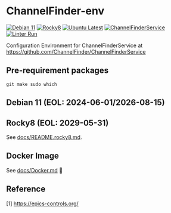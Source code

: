# ChannelFinder-env
[![Debian 11](https://github.com/jeonghanlee/ChannelFinder-env/actions/workflows/debian11.yml/badge.svg)](https://github.com/jeonghanlee/ChannelFinder-env/actions/workflows/debian11.yml)
[![Rocky8](https://github.com/jeonghanlee/ChannelFinder-env/actions/workflows/rocky8.yml/badge.svg)](https://github.com/jeonghanlee/ChannelFinder-env/actions/workflows/rocky8.yml)
[![Ubuntu Latest](https://github.com/jeonghanlee/ChannelFinder-env/actions/workflows/ubuntu.yml/badge.svg)](https://github.com/jeonghanlee/ChannelFinder-env/actions/workflows/ubuntu.yml)
[![ChannelFinderService](https://github.com/jeonghanlee/ChannelFinder-env/actions/workflows/docker.yml/badge.svg)](https://github.com/jeonghanlee/ChannelFinder-env/actions/workflows/docker.yml)
[![Linter Run](https://github.com/jeonghanlee/ChannelFinder-env/actions/workflows/linter.yml/badge.svg)](https://github.com/jeonghanlee/ChannelFinder-env/actions/workflows/linter.yml)

Configuration Environment for ChannelFinderService at <https://github.com/ChannelFinder/ChannelFinderService>

## Pre-requirement packages

```
git make sudo which
```

## Debian 11 (EOL: 2024-06-01/2026-08-15)


## Rocky8 (EOL: 2029-05-31)

See [docs/README.rocky8.md](docs/README.rocky8.md).

## Docker Image

See [docs/Docker.md](docs/Docker.md) :whale:

## Reference

[1] <https://epics-controls.org/>
